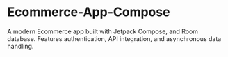 # Ecommerce-App-Compose
A modern Ecommerce app built with Jetpack Compose, and Room database. Features authentication, API integration, and asynchronous data handling.
